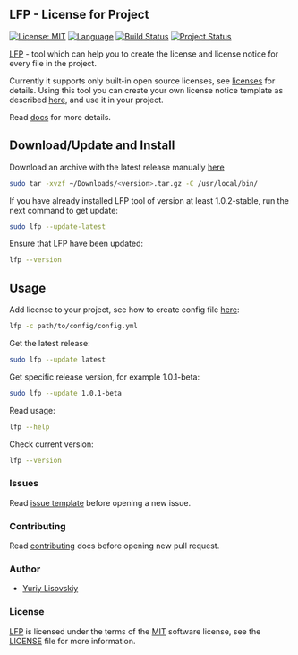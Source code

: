 ## LFP - License for Project
[![License: MIT](https://img.shields.io/badge/License-MIT-yellow.svg)](https://opensource.org/licenses/MIT)
[![Language](https://img.shields.io/badge/Go-1.10-blue.svg)](https://golang.org/)
[![Build Status](https://travis-ci.org/YuriyLisovskiy/lfp.svg?branch=master)](https://travis-ci.org/YuriyLisovskiy/lfp)
[![Project Status](https://img.shields.io/badge/status-development-red.svg)](https://travis-ci.org/YuriyLisovskiy/lfp)

[LFP](https://github.com/YuriyLisovskiy/lfp) - tool which can help you to create the license and license notice for
every file in the project.

Currently it supports only built-in open source licenses, see [licenses](docs/licenses.md)
for details. Using this tool you can create your own license notice template as described [here](docs/custom-notice.md),
and use it in your project.

Read [docs](docs) for more details.

## Download/Update and Install
Download an archive with the latest release manually
[here](https://github.com/YuriyLisovskiy/lfp/releases)   

```bash
sudo tar -xvzf ~/Downloads/<version>.tar.gz -C /usr/local/bin/
```

If you have already installed LFP tool of version at least 1.0.2-stable, run the next
command to get update:
```bash
sudo lfp --update-latest
```
Ensure that LFP have been updated:
```bash
lfp --version
```

## Usage
Add license to your project, see how to create config file [here](docs/create-config.md):
```bash
lfp -c path/to/config/config.yml
```
Get the latest release:
```bash
sudo lfp --update latest
```
Get specific release version, for example 1.0.1-beta:
```bash
sudo lfp --update 1.0.1-beta
```
Read usage:
```bash
lfp --help
```
Check current version:
```bash
lfp --version
```

### Issues
Read [issue template](.github/ISSUE_TEMPLATE.md) before opening a new issue.

### Contributing
Read [contributing](.github/CONTRIBUTING.md) docs before opening new pull request.

### Author
* [Yuriy Lisovskiy](https://github.com/YuriyLisovskiy)

### License
[LFP](https://github.com/YuriyLisovskiy/lfp) is licensed under the terms of the
[MIT](https://opensource.org/licenses/MIT) software license, see the [LICENSE](LICENSE) file for more information.
